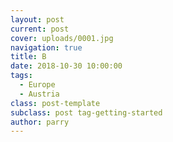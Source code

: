 ```yaml
---
layout: post
current: post
cover: uploads/0001.jpg
navigation: true
title: B
date: 2018-10-30 10:00:00
tags:
  - Europe
  - Austria
class: post-template
subclass: post tag-getting-started
author: parry
---
```

